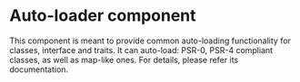 Auto-loader component
====================

This component is meant to provide common auto-loading functionality for classes, interface and traits. It can auto-load: PSR-0, PSR-4 compliant classes, as well as map-like ones. For details, please refer its documentation.